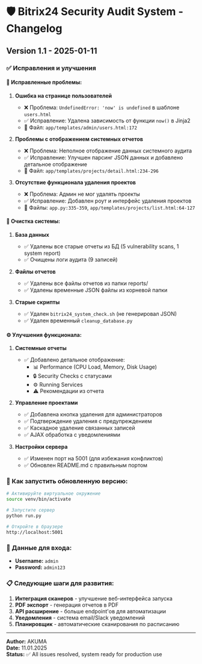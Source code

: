 # 🛡️ Bitrix24 Security Audit System - Changelog

## Version 1.1 - 2025-01-11

### ✅ Исправления и улучшения

#### 🔧 Исправленные проблемы:

1. **Ошибка на странице пользователей**
   - ❌ Проблема: `UndefinedError: 'now' is undefined` в шаблоне `users.html`
   - ✅ Исправление: Удалена зависимость от функции `now()` в Jinja2
   - 📍 Файл: `app/templates/admin/users.html:172`

2. **Проблемы с отображением системных отчетов**
   - ❌ Проблема: Неполное отображение данных системного аудита
   - ✅ Исправление: Улучшен парсинг JSON данных и добавлено детальное отображение
   - 📍 Файл: `app/templates/projects/detail.html:234-296`

3. **Отсутствие функционала удаления проектов**
   - ❌ Проблема: Админ не мог удалять проекты
   - ✅ Исправление: Добавлен роут и интерфейс удаления проектов
   - 📍 Файлы: `app.py:335-359`, `app/templates/projects/list.html:64-127`

#### 🧹 Очистка системы:

1. **База данных**
   - ✅ Удалены все старые отчеты из БД (5 vulnerability scans, 1 system report)
   - ✅ Очищены логи аудита (9 записей)

2. **Файлы отчетов**
   - ✅ Удалены все файлы отчетов из папки reports/
   - ✅ Удалены временные JSON файлы из корневой папки

3. **Старые скрипты**
   - ✅ Удален `bitrix24_system_check.sh` (не генерировал JSON)
   - ✅ Удален временный `cleanup_database.py`

#### ⚙️ Улучшения функционала:

1. **Системные отчеты**
   - ✅ Добавлено детальное отображение:
     - 📊 Performance (CPU Load, Memory, Disk Usage)  
     - 🔒 Security Checks с статусами
     - ⚙️ Running Services
     - ⚠️ Рекомендации из отчета

2. **Управление проектами**
   - ✅ Добавлена кнопка удаления для администраторов
   - ✅ Подтверждение удаления с предупреждением
   - ✅ Каскадное удаление связанных записей
   - ✅ AJAX обработка с уведомлениями

3. **Настройки сервера**
   - ✅ Изменен порт на 5001 (для избежания конфликтов)
   - ✅ Обновлен README.md с правильным портом

### 🚀 Как запустить обновленную версию:

```bash
# Активируйте виртуальное окружение
source venv/bin/activate  

# Запустите сервер 
python run.py

# Откройте в браузере
http://localhost:5001
```

### 🔐 Данные для входа:
- **Username:** `admin`
- **Password:** `admin123`

### 📋 Следующие шаги для развития:

1. **Интеграция сканеров** - улучшение веб-интерфейса запуска
2. **PDF экспорт** - генерация отчетов в PDF
3. **API расширение** - больше endpoint'ов для автоматизации
4. **Уведомления** - система email/Slack уведомлений
5. **Планировщик** - автоматические сканирования по расписанию

---

**Author:** AKUMA  
**Date:** 11.01.2025  
**Status:** ✅ All issues resolved, system ready for production use
